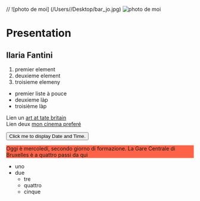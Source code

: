 // ![photo de moi]
(/Users/<Ilariafantini>/Desktop/bar_jo.jpg)
![photo de moi](https://www.varesenews.it/photogallery_new/images/2017/06/avarie-618768.610x431.jpg)
# Presentation
## Ilaria Fantini
1. premier element
2. deuxieme element
3. troisieme elemeny
* premier liste à pouce
* deuxieme làp
* troisième làp

Lien un [art at tate britain](https://www.theguardian.com/artanddesign/2018/dec/18/tate-britain-celebrate-60-years-work-female-art?fbclid=IwAR2xPka5LmvTzKDceQiONZSHKU7cUr5rfH0yHd9QEZ_XKTdcC-iklRlJKPQ) <br>
Lien deux [mon cinema preferé](http://cinematek.be/)


<button type="button"
onclick="document.getElementById('demo').innerHTML = Date()">
Click me to display Date and Time.</button>

<p id="demo"></p>



<p style="background-color:Tomato;">Oggi è mercoledí, secondo giorno di formazione. La Gare Centrale di Bruxelles è a quattro passi da qui </p>

* uno
* due
    * tre
    * quattro
    * cinque